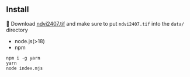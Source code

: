 ## Install
👋 Download  [ndvi2407.tif](https://drive.usercontent.google.com/download?id=19CYwVeoVvE9ZM1VCxUu24Y-GwmQdu6aB&export=download&authuser=0&confirm=t&uuid=8333d860-57a3-4830-8700-c02e2c3b280f&at=AN_67v2-iTw3mFJgY7yJKOl9T5O9%3A1727417613345
) and make sure to put `ndvi2407.tif` into the `data/` directory

- node.js(>18)
- npm 
```
npm i -g yarn
yarn
node index.mjs
```
